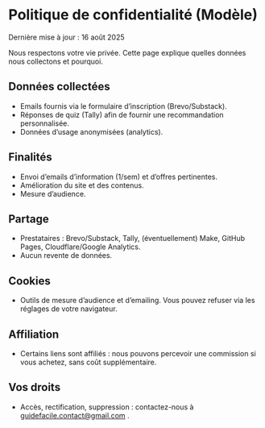 # Politique de confidentialité (Modèle)

Dernière mise à jour : 16 août 2025

Nous respectons votre vie privée. Cette page explique quelles données nous collectons et pourquoi.

## Données collectées
- Emails fournis via le formulaire d’inscription (Brevo/Substack).
- Réponses de quiz (Tally) afin de fournir une recommandation personnalisée.
- Données d’usage anonymisées (analytics).

## Finalités
- Envoi d’emails d’information (1/sem) et d’offres pertinentes.
- Amélioration du site et des contenus.
- Mesure d’audience.

## Partage
- Prestataires : Brevo/Substack, Tally, (éventuellement) Make, GitHub Pages, Cloudflare/Google Analytics.
- Aucun revente de données.

## Cookies
- Outils de mesure d’audience et d’emailing. Vous pouvez refuser via les réglages de votre navigateur.

## Affiliation
- Certains liens sont affiliés : nous pouvons percevoir une commission si vous achetez, sans coût supplémentaire.

## Vos droits
- Accès, rectification, suppression : contactez-nous à guidefacile.contact@gmail.com .

